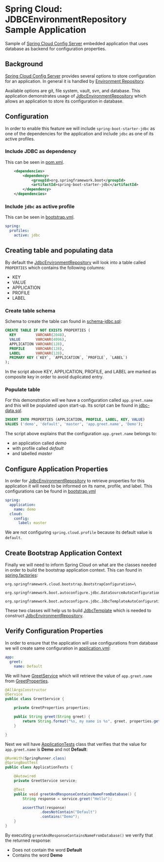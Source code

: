 # Spring Cloud: JDBCEnvironmentRepository Sample Application
Sample of [Spring Cloud Config Server][2] embedded application that uses database as backend for configuration properties.

## Background
[Spring Cloud Config Server][2] provides several options to store configuration for an application. In general it is handled
by [Environment Repository][3]. 

Available options are git, file system, vault, svn, and database. This application demonstrates usage of [JdbcEnvironmentRepository][1] 
which allows an application to store its configuration in database.

## Configuration
In order to enable this feature we will include `spring-boot-starter-jdbc` as one of the dependencies for the application and
include `jdbc` as one of its active profiles.

### Include JDBC as dependency
This can be seen in [pom.xml][5].

```xml
    <dependencies>
        <dependency>
            <groupId>org.springframework.boot</groupId>
            <artifactId>spring-boot-starter-jdbc</artifactId>
        </dependency>
    </dependencies>
```

### Include `jdbc` as active profile
This can be seen in [bootstrap.yml][4].

```yaml
spring:
  profiles:
    active: jdbc
```

## Creating table and populating data
By default the [JdbcEnvironmentRepository][1] will look into a table called `PROPERTIES` which contains the following columns:

  - KEY
  - VALUE
  - APPLICATION
  - PROFILE
  - LABEL

### Create table schema
Schema to create the table can found in [schema-jdbc.sql][6]:

```sql
CREATE TABLE IF NOT EXISTS PROPERTIES (
  KEY         VARCHAR(2048),
  VALUE       VARCHAR(4096),
  APPLICATION VARCHAR(128),
  PROFILE     VARCHAR(128),
  LABEL       VARCHAR(128),
  PRIMARY KEY (`KEY`, `APPLICATION`, `PROFILE`, `LABEL`)
);
```

In the script above KEY, APPLICATION, PROFILE, and LABEL are marked as composite key in order to avoid duplicated entry.

### Populate table
For this demonstration will we have a configuration called `app.greet.name` and this will be populated upon start-up.
Its script can be found in [jdbc-data.sql][7].

```sql
INSERT INTO PROPERTIES (APPLICATION, PROFILE, LABEL, KEY, VALUE)
VALUES ('demo', 'default', 'master', 'app.greet.name', 'Demo');
```

The script above explains that the configuration `app.greet.name` belongs to:

  - an application called _demo_
  - with profile called _default_
  - and labelled _master_

## Configure Application Properties
In order for [JdbcEnvironmentRepository][1] to retrieve properties for this application it will need to be informed on
its name, profile, and label. This configurations can be found in [bootstrap.yml][4]

```yaml
spring:
  application:
    name: demo
  cloud:
    config:
      label: master
``` 

We are not configuring `spring.cloud.profile` because its default value is `default`.

## Create Bootstrap Application Context
Finally we will need to inform Spring Cloud on what are the classes needed in order to build the 
bootstrap application context. This can found in [spring.factories][8]:

```text
org.springframework.cloud.bootstrap.BootstrapConfiguration=\
  org.springframework.boot.autoconfigure.jdbc.DataSourceAutoConfiguration,\
  org.springframework.boot.autoconfigure.jdbc.JdbcTemplateAutoConfiguration
```

These two classes will help us to build [JdbcTemplate][10] which is needed to construct [JdbcEnvironmentRepository][9].

## Verify Configuration Properties
In order to ensure that the application will use configurations from database we will create same configuration in [application.yml][11]:

```yaml
app:
  greet:
    name: Default
```

We will have [GreetService][12] which will retrieve the value of `app.greet.name` from [GreetProperties][14].

```java
@AllArgsConstructor
@Service
public class GreetService {

    private GreetProperties properties;

    public String greet(String greet) {
        return String.format("%s, my name is %s", greet, properties.getName());
    }

}
```

Next we will have [ApplicationTests][13] class that verifies that the value for `app.greet.name` is **Demo** and not **Default**:

```java
@RunWith(SpringRunner.class)
@SpringBootTest
public class ApplicationTests {

    @Autowired
    private GreetService service;

    @Test
    public void greetAndResponseContainsNameFromDatabase() {
        String response = service.greet("Hello");

        assertThat(response)
                .doesNotContain("Default")
                .contains("Demo");
    }
}
```

By executing `greetAndResponseContainsNameFromDatabase()` we verify that the returned response:

  - Does not contain the word **Default**
  - Contains the word **Demo**

[1]: https://cloud.spring.io/spring-cloud-config/single/spring-cloud-config.html#_jdbc_backend
[2]: https://cloud.spring.io/spring-cloud-config/single/spring-cloud-config.html#_spring_cloud_config_server
[3]: https://cloud.spring.io/spring-cloud-config/single/spring-cloud-config.html#_environment_repository
[4]: src/main/resources/bootstrap.yml
[5]: pom.xml
[6]: src/main/resources/schema-jdbc.sql
[7]: src/main/resources/data-jdbc.sql
[8]: src/main/resources/META-INF/spring.factories
[9]: https://github.com/spring-cloud/spring-cloud-config/blob/master/spring-cloud-config-server/src/main/java/org/springframework/cloud/config/server/environment/JdbcEnvironmentRepository.java
[10]: https://docs.spring.io/spring/docs/current/javadoc-api/org/springframework/jdbc/core/JdbcTemplate.html
[11]: src/main/resources/application.yml
[12]: src/main/java/rz/demo/jdbc/repo/greet/GreetService.java
[13]: src/test/java/rz/demo/jdbc/repo/ApplicationTests.java
[14]: src/main/java/rz/demo/jdbc/repo/greet/GreetProperties.java
